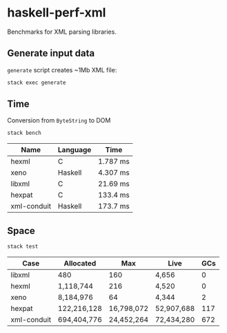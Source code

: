 # haskell-perf-xml

Benchmarks for XML parsing libraries.

## Generate input data

`generate` script creates ~1Mb XML file:

``` bash
stack exec generate
```

## Time

Conversion from `ByteString` to DOM

``` bash
stack bench
```

| Name | Language | Time |
|------|----------|------|
| hexml | C | 1.787 ms |
| xeno | Haskell| 4.307 ms |
| libxml | C | 21.69 ms |
| hexpat | C | 133.4 ms |
| xml-conduit | Haskell | 173.7 ms |

## Space

``` bash
stack test
```

| Case        |   Allocated |        Max |       Live | GCs |
|-------------|-------------|------------|------------|-----|
| libxml      |         480 |        160 |      4,656 |   0 |
| hexml       |   1,118,744 |        216 |      4,520 |   0 |
| xeno        |   8,184,976 |         64 |      4,344 |   2 |
| hexpat      | 122,216,128 | 16,798,072 | 52,907,688 | 117 |
| xml-conduit | 694,404,776 | 24,452,264 | 72,434,280 | 672 |
